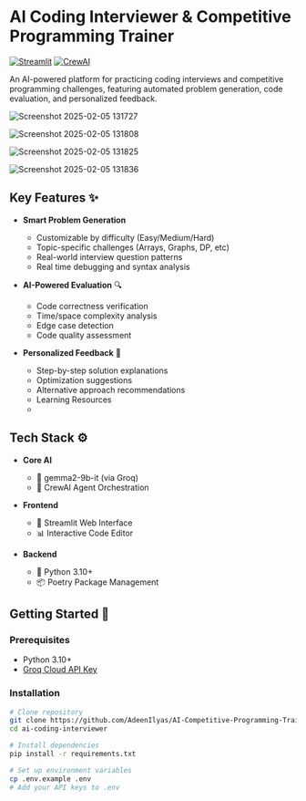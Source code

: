 # AI Coding Interviewer & Competitive Programming Trainer 

[![Streamlit](https://img.shields.io/badge/Streamlit-FF4B4B?style=for-the-badge&logo=Streamlit&logoColor=white)](https://streamlit.io/)
[![CrewAI](https://img.shields.io/badge/CrewAI-0B0B0B?style=for-the-badge)](https://www.crewai.com/)

An AI-powered platform for practicing coding interviews and competitive programming challenges, featuring automated problem generation, code evaluation, and personalized feedback.

![Screenshot 2025-02-05 131727](https://github.com/user-attachments/assets/dcf5172c-9869-41ad-bf8d-613183a54582)

<p align="center">
  
![Screenshot 2025-02-05 131808](https://github.com/user-attachments/assets/143d48df-cc9f-4bca-b984-e86808d7c4e7)

![Screenshot 2025-02-05 131825](https://github.com/user-attachments/assets/4eb0b924-81a2-4deb-ac12-cbce8243a1d5)

![Screenshot 2025-02-05 131836](https://github.com/user-attachments/assets/fa338840-1002-443c-b1bf-73c20c50289a)

</p>


## Key Features ✨

- **Smart Problem Generation**
  - Customizable by difficulty (Easy/Medium/Hard)
  - Topic-specific challenges (Arrays, Graphs, DP, etc)
  - Real-world interview question patterns
  - Real time debugging and syntax analysis

- **AI-Powered Evaluation** 🔍
  - Code correctness verification
  - Time/space complexity analysis
  - Edge case detection
  - Code quality assessment

- **Personalized Feedback** 🚀
  - Step-by-step solution explanations
  - Optimization suggestions
  - Alternative approach recommendations
  - Learning Resources
  - 

## Tech Stack ⚙️

- **Core AI**
  - 🧠 gemma2-9b-it (via Groq)
  - 🤖 CrewAI Agent Orchestration

- **Frontend**
  - 🎨 Streamlit Web Interface
  - 📊 Interactive Code Editor

- **Backend**
  - 🐍 Python 3.10+
  - 📦 Poetry Package Management

## Getting Started 🚀

### Prerequisites
- Python 3.10+
- [Groq Cloud API Key](https://console.groq.com/keys)

### Installation
```bash
# Clone repository
git clone https://github.com/AdeenIlyas/AI-Competitive-Programming-Trainer.git
cd ai-coding-interviewer

# Install dependencies
pip install -r requirements.txt

# Set up environment variables
cp .env.example .env
# Add your API keys to .env
